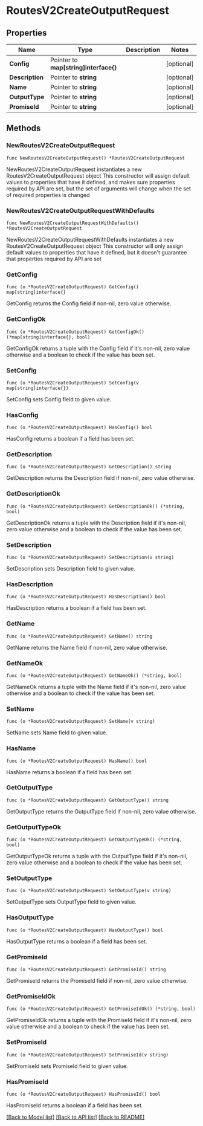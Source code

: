 # RoutesV2CreateOutputRequest

## Properties

Name | Type | Description | Notes
------------ | ------------- | ------------- | -------------
**Config** | Pointer to **map[string]interface{}** |  | [optional] 
**Description** | Pointer to **string** |  | [optional] 
**Name** | Pointer to **string** |  | [optional] 
**OutputType** | Pointer to **string** |  | [optional] 
**PromiseId** | Pointer to **string** |  | [optional] 

## Methods

### NewRoutesV2CreateOutputRequest

`func NewRoutesV2CreateOutputRequest() *RoutesV2CreateOutputRequest`

NewRoutesV2CreateOutputRequest instantiates a new RoutesV2CreateOutputRequest object
This constructor will assign default values to properties that have it defined,
and makes sure properties required by API are set, but the set of arguments
will change when the set of required properties is changed

### NewRoutesV2CreateOutputRequestWithDefaults

`func NewRoutesV2CreateOutputRequestWithDefaults() *RoutesV2CreateOutputRequest`

NewRoutesV2CreateOutputRequestWithDefaults instantiates a new RoutesV2CreateOutputRequest object
This constructor will only assign default values to properties that have it defined,
but it doesn't guarantee that properties required by API are set

### GetConfig

`func (o *RoutesV2CreateOutputRequest) GetConfig() map[string]interface{}`

GetConfig returns the Config field if non-nil, zero value otherwise.

### GetConfigOk

`func (o *RoutesV2CreateOutputRequest) GetConfigOk() (*map[string]interface{}, bool)`

GetConfigOk returns a tuple with the Config field if it's non-nil, zero value otherwise
and a boolean to check if the value has been set.

### SetConfig

`func (o *RoutesV2CreateOutputRequest) SetConfig(v map[string]interface{})`

SetConfig sets Config field to given value.

### HasConfig

`func (o *RoutesV2CreateOutputRequest) HasConfig() bool`

HasConfig returns a boolean if a field has been set.

### GetDescription

`func (o *RoutesV2CreateOutputRequest) GetDescription() string`

GetDescription returns the Description field if non-nil, zero value otherwise.

### GetDescriptionOk

`func (o *RoutesV2CreateOutputRequest) GetDescriptionOk() (*string, bool)`

GetDescriptionOk returns a tuple with the Description field if it's non-nil, zero value otherwise
and a boolean to check if the value has been set.

### SetDescription

`func (o *RoutesV2CreateOutputRequest) SetDescription(v string)`

SetDescription sets Description field to given value.

### HasDescription

`func (o *RoutesV2CreateOutputRequest) HasDescription() bool`

HasDescription returns a boolean if a field has been set.

### GetName

`func (o *RoutesV2CreateOutputRequest) GetName() string`

GetName returns the Name field if non-nil, zero value otherwise.

### GetNameOk

`func (o *RoutesV2CreateOutputRequest) GetNameOk() (*string, bool)`

GetNameOk returns a tuple with the Name field if it's non-nil, zero value otherwise
and a boolean to check if the value has been set.

### SetName

`func (o *RoutesV2CreateOutputRequest) SetName(v string)`

SetName sets Name field to given value.

### HasName

`func (o *RoutesV2CreateOutputRequest) HasName() bool`

HasName returns a boolean if a field has been set.

### GetOutputType

`func (o *RoutesV2CreateOutputRequest) GetOutputType() string`

GetOutputType returns the OutputType field if non-nil, zero value otherwise.

### GetOutputTypeOk

`func (o *RoutesV2CreateOutputRequest) GetOutputTypeOk() (*string, bool)`

GetOutputTypeOk returns a tuple with the OutputType field if it's non-nil, zero value otherwise
and a boolean to check if the value has been set.

### SetOutputType

`func (o *RoutesV2CreateOutputRequest) SetOutputType(v string)`

SetOutputType sets OutputType field to given value.

### HasOutputType

`func (o *RoutesV2CreateOutputRequest) HasOutputType() bool`

HasOutputType returns a boolean if a field has been set.

### GetPromiseId

`func (o *RoutesV2CreateOutputRequest) GetPromiseId() string`

GetPromiseId returns the PromiseId field if non-nil, zero value otherwise.

### GetPromiseIdOk

`func (o *RoutesV2CreateOutputRequest) GetPromiseIdOk() (*string, bool)`

GetPromiseIdOk returns a tuple with the PromiseId field if it's non-nil, zero value otherwise
and a boolean to check if the value has been set.

### SetPromiseId

`func (o *RoutesV2CreateOutputRequest) SetPromiseId(v string)`

SetPromiseId sets PromiseId field to given value.

### HasPromiseId

`func (o *RoutesV2CreateOutputRequest) HasPromiseId() bool`

HasPromiseId returns a boolean if a field has been set.


[[Back to Model list]](../README.md#documentation-for-models) [[Back to API list]](../README.md#documentation-for-api-endpoints) [[Back to README]](../README.md)


